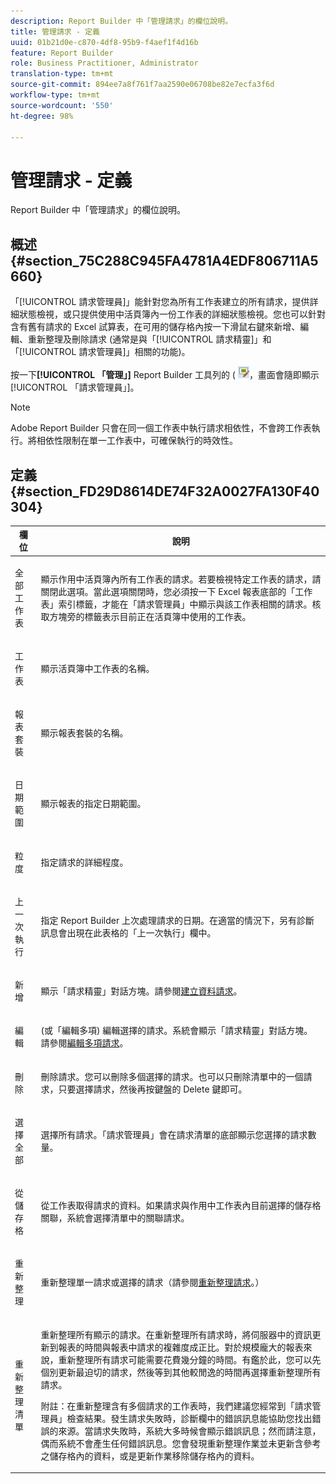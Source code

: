 ```yaml
---
description: Report Builder 中「管理請求」的欄位說明。
title: 管理請求 - 定義
uuid: 01b21d0e-c870-4df8-95b9-f4aef1f4d16b
feature: Report Builder
role: Business Practitioner, Administrator
translation-type: tm+mt
source-git-commit: 894ee7a8f761f7aa2590e06708be82e7ecfa3f6d
workflow-type: tm+mt
source-wordcount: '550'
ht-degree: 98%

---
```



# 管理請求 - 定義

Report Builder 中「管理請求」的欄位說明。

## 概述 {#section_75C288C945FA4781A4EDF806711A5660}

「[!UICONTROL 請求管理員]」能針對您為所有工作表建立的所有請求，提供詳細狀態檢視，或只提供使用中活頁簿內一份工作表的詳細狀態檢視。您也可以針對含有舊有請求的 Excel 試算表，在可用的儲存格內按一下滑鼠右鍵來新增、編輯、重新整理及刪除請求 (通常是與「[!UICONTROL 請求精靈]」和「[!UICONTROL 請求管理員]」相關的功能)。

按一下&#x200B;**[!UICONTROL 「管理」]** Report Builder 工具列的 ( ![](assets/edit_request.gif)，畫面會隨即顯示[!UICONTROL 「請求管理員」]。

>[!NOTE]
>
> Adobe Report Builder 只會在同一個工作表中執行請求相依性，不會跨工作表執行。將相依性限制在單一工作表中，可確保執行的時效性。

## 定義 {#section_FD29D8614DE74F32A0027FA130F40304}

<table id="table_0880204181074BDBBA37E3DF2972A672"> 
 <thead> 
  <tr> 
   <th colname="col1" class="entry"> 欄位 </th> 
   <th colname="col2" class="entry"> 說明 </th> 
  </tr> 
 </thead>
 <tbody> 
  <tr> 
   <td colname="col1"> <p>全部 工作表 </p> </td> 
   <td colname="col2"> <p>顯示作用中活頁簿內所有工作表的請求。若要檢視特定工作表的請求，請關閉此選項。當此選項關閉時，您必須按一下 Excel 報表底部的「工作表」索引標籤，才能在「<span class="wintitle">請求管理員</span>」中顯示與該工作表相關的請求。核取方塊旁的標籤表示目前正在活頁簿中使用的工作表。 </p> </td> 
  </tr> 
  <tr> 
   <td colname="col1"> <p>工作表 </p> </td> 
   <td colname="col2"> <p>顯示活頁簿中工作表的名稱。 </p> </td> 
  </tr> 
  <tr> 
   <td colname="col1"> <p>報表套裝 </p> </td> 
   <td colname="col2"> <p>顯示報表套裝的名稱。 </p> </td> 
  </tr> 
  <tr> 
   <td colname="col1"> <p>日期範圍 </p> </td> 
   <td colname="col2"> <p>顯示報表的指定日期範圍。 </p> </td> 
  </tr> 
  <tr> 
   <td colname="col1"> <p>粒度 </p> </td> 
   <td colname="col2"> <p>指定請求的詳細程度。 </p> </td> 
  </tr> 
  <tr> 
   <td colname="col1"> <p> 上一次執行 </p> </td> 
   <td colname="col2"> <p>指定 Report Builder 上次處理請求的日期。在適當的情況下，另有診斷訊息會出現在此表格的<span class="wintitle">「上一次執行」</span>欄中。 </p> </td> 
  </tr> 
  <tr> 
   <td colname="col1"> <p>新增 </p> </td> 
   <td colname="col2"> <p>顯示「請求精靈」對話方塊。請參閱<a href="/help/analyze/report-builder/data-requests/t-create-a-data-request.md"   >建立資料請求</a>。 </p> </td> 
  </tr> 
  <tr> 
   <td colname="col1"> <p>編輯 </p> </td> 
   <td colname="col2"> <p> (或「編輯多項) 編輯選擇的請求。系統會顯示<span class="wintitle">「請求精靈」</span>對話方塊。請參閱<a href="/help/analyze/report-builder/manage-requests/t-edit-multiple-requests.md"   >編輯多項請求</a>。 </p> </td> 
  </tr> 
  <tr> 
   <td colname="col1"> <p>刪除 </p> </td> 
   <td colname="col2"> <p>刪除請求。您可以刪除多個選擇的請求。也可以只刪除清單中的一個請求，只要選擇請求，然後再按鍵盤的 Delete 鍵即可。 </p> </td> 
  </tr> 
  <tr> 
   <td colname="col1"> <p> 選擇全部 </p> </td> 
   <td colname="col2"> <p>選擇所有請求。<span class="wintitle">「請求管理員」</span>會在請求清單的底部顯示您選擇的請求數量。 </p> </td> 
  </tr> 
  <tr> 
   <td colname="col1"> <p>從儲存格 </p> </td> 
   <td colname="col2"> <p>從工作表取得請求的資料。如果請求與作用中工作表內目前選擇的儲存格關聯，系統會選擇清單中的關聯請求。 </p> </td> 
  </tr> 
  <tr> 
   <td colname="col1"> <p> 重新整理 </p> </td> 
   <td colname="col2"> <p>重新整理單一請求或選擇的請求（請參閱<a href="/help/analyze/report-builder/manage-requests/t-refresh-a-request.md"   >重新整理請求</a>。） </p> </td> 
  </tr> 
  <tr> 
   <td colname="col1"> <p>重新整理清單 </p> </td> 
   <td colname="col2"> <p>重新整理所有顯示的請求。在重新整理所有請求時，將伺服器中的資訊更新到報表的時間與報表中請求的複雜度成正比。對於規模龐大的報表來說，重新整理所有請求可能需要花費幾分鐘的時間。有鑑於此，您可以先個別更新最迫切的請求，然後等到其他較閒逸的時間再選擇<span class="wintitle">重新整理所有請求</span>。 </p> <p> <p>附註：在重新整理含有多個請求的工作表時，我們建議您經常到<span class="wintitle">「請求管理員」</span>檢查結果。發生請求失敗時，診斷欄中的錯誤訊息能協助您找出錯誤的來源。當請求失敗時，系統大多時候會顯示錯誤訊息；然而請注意，偶而系統不會產生任何錯誤訊息。您會發現重新整理作業並未更新含參考之儲存格內的資料，或是更新作業移除儲存格內的資料。 </p> </p> </td> 
  </tr> 
 </tbody> 
</table>

